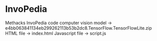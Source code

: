 # InvoPedia
Methacks InvoPedia code
computer vision model -> e4bb063841134eb299262113b53b2dc8.TensorFlow.TensorFlowLite.zip
HTML file -> index.html
Javascript file -> script.js
